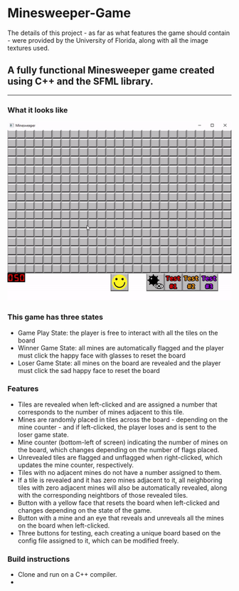 # Minesweeper-Game
The details of this project - as far as what features the game should contain - were provided by the University of Florida, along with all the image textures used.

## A fully functional Minesweeper game created using C++ and the SFML library.
---
### What it looks like
![Demo](mine-demo.gif)

### This game has three states

- Game Play State: the player is free to interact with all the tiles on the board
- Winner Game State: all mines are automatically flagged and the player must click the happy face with glasses to reset the board
- Loser Game State: all mines on the board are revealed and the player must click the sad happy face to reset the board

### Features

- Tiles are revealed when left-clicked and are assigned a number that corresponds to the number of mines adjacent to this tile.
- Mines are randomly placed in tiles across the board - depending on the mine counter - and if left-clicked, the player loses and is sent to the loser game state.
- Mine counter (bottom-left of screen) indicating the number of mines on the board, which changes depending on the number of flags placed.
- Unrevealed tiles are flagged and unflagged when right-clicked, which updates the mine counter, respectively.
- Tiles with no adjacent mines do not have a number assigned to them.
- If a tile is revealed and it has zero mines adjacent to it, all neighboring tiles with zero adjacent mines will also be automatically revealed, along with the corresponding neightbors of those revealed tiles.
- Button with a yellow face that resets the board when left-clicked and changes depending on the state of the game.
- Button with a mine and an eye that reveals and unreveals all the mines on the board when left-clicked.
- Three buttons for testing, each creating a unique board based on the config file assigned to it, which can be modified freely.

### Build instructions

- Clone and run on a C++ compiler.
- 
